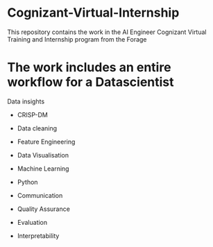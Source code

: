 # Cognizant-Virtual-Internship
This repository contains the work in the AI Engineer Cognizant Virtual Training and Internship program from the Forage
# The work includes an entire workflow for a Datascientist
  Data insights
  
 * CRISP-DM
  
 * Data cleaning
  
 * Feature Engineering
  
 * Data Visualisation
  
 * Machine Learning
  
 * Python
  
 * Communication
  
 * Quality Assurance
  
 * Evaluation
  
 * Interpretability
